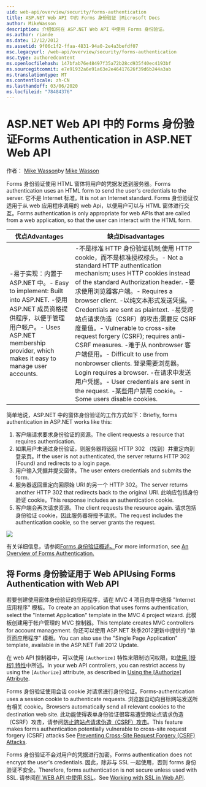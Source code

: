 ```yaml
---
uid: web-api/overview/security/forms-authentication
title: ASP.NET Web API 中的 Forms 身份验证 |Microsoft Docs
author: MikeWasson
description: 介绍如何在 ASP.NET Web API 中使用 Forms 身份验证。
ms.author: riande
ms.date: 12/12/2012
ms.assetid: 9f06c1f2-ffaa-4831-94a0-2e4a3befdf07
msc.legacyurl: /web-api/overview/security/forms-authentication
msc.type: authoredcontent
ms.openlocfilehash: 147bfab76e48497f35a72b28cd935f40ec4193bf
ms.sourcegitcommit: e7e91932a6e91a63e2e46417626f39d6b244a3ab
ms.translationtype: MT
ms.contentlocale: zh-CN
ms.lasthandoff: 03/06/2020
ms.locfileid: "78484376"
---
```

# <a name="forms-authentication-in-aspnet-web-api"></a><span data-ttu-id="7ba83-103">ASP.NET Web API 中的 Forms 身份验证</span><span class="sxs-lookup"><span data-stu-id="7ba83-103">Forms Authentication in ASP.NET Web API</span></span>

<span data-ttu-id="7ba83-104">作者： [Mike Wasson](https://github.com/MikeWasson)</span><span class="sxs-lookup"><span data-stu-id="7ba83-104">by [Mike Wasson](https://github.com/MikeWasson)</span></span>

<span data-ttu-id="7ba83-105">Forms 身份验证使用 HTML 窗体将用户的凭据发送到服务器。</span><span class="sxs-lookup"><span data-stu-id="7ba83-105">Forms authentication uses an HTML form to send the user's credentials to the server.</span></span> <span data-ttu-id="7ba83-106">它不是 Internet 标准。</span><span class="sxs-lookup"><span data-stu-id="7ba83-106">It is not an Internet standard.</span></span> <span data-ttu-id="7ba83-107">Forms 身份验证仅适用于从 web 应用程序调用的 web Api，以便用户可以与 HTML 窗体进行交互。</span><span class="sxs-lookup"><span data-stu-id="7ba83-107">Forms authentication is only appropriate for web APIs that are called from a web application, so that the user can interact with the HTML form.</span></span>

| <span data-ttu-id="7ba83-108">优点</span><span class="sxs-lookup"><span data-stu-id="7ba83-108">Advantages</span></span> | <span data-ttu-id="7ba83-109">缺点</span><span class="sxs-lookup"><span data-stu-id="7ba83-109">Disadvantages</span></span> |
| --- | --- |
| <span data-ttu-id="7ba83-110">-易于实现：内置于 ASP.NET 中。</span><span class="sxs-lookup"><span data-stu-id="7ba83-110">- Easy to implement: Built into ASP.NET.</span></span> <span data-ttu-id="7ba83-111">-使用 ASP.NET 成员资格提供程序，以便于管理用户帐户。</span><span class="sxs-lookup"><span data-stu-id="7ba83-111">- Uses ASP.NET membership provider, which makes it easy to manage user accounts.</span></span> | <span data-ttu-id="7ba83-112">-不是标准 HTTP 身份验证机制;使用 HTTP cookie，而不是标准授权标头。</span><span class="sxs-lookup"><span data-stu-id="7ba83-112">- Not a standard HTTP authentication mechanism; uses HTTP cookies instead of the standard Authorization header.</span></span> <span data-ttu-id="7ba83-113">-要求使用浏览器客户端。</span><span class="sxs-lookup"><span data-stu-id="7ba83-113">- Requires a browser client.</span></span> <span data-ttu-id="7ba83-114">-以纯文本形式发送凭据。</span><span class="sxs-lookup"><span data-stu-id="7ba83-114">- Credentials are sent as plaintext.</span></span> <span data-ttu-id="7ba83-115">-易受跨站点请求伪造（CSRF）的攻击;需要反 CSRF 度量值。</span><span class="sxs-lookup"><span data-stu-id="7ba83-115">- Vulnerable to cross-site request forgery (CSRF); requires anti-CSRF measures.</span></span> <span data-ttu-id="7ba83-116">-难于从 nonbrowser 客户端使用。</span><span class="sxs-lookup"><span data-stu-id="7ba83-116">- Difficult to use from nonbrowser clients.</span></span> <span data-ttu-id="7ba83-117">登录需要浏览器。</span><span class="sxs-lookup"><span data-stu-id="7ba83-117">Login requires a browser.</span></span> <span data-ttu-id="7ba83-118">-在请求中发送用户凭据。</span><span class="sxs-lookup"><span data-stu-id="7ba83-118">- User credentials are sent in the request.</span></span> <span data-ttu-id="7ba83-119">-某些用户禁用 cookie。</span><span class="sxs-lookup"><span data-stu-id="7ba83-119">- Some users disable cookies.</span></span> |

<span data-ttu-id="7ba83-120">简单地说，ASP.NET 中的窗体身份验证的工作方式如下：</span><span class="sxs-lookup"><span data-stu-id="7ba83-120">Briefly, forms authentication in ASP.NET works like this:</span></span>

1. <span data-ttu-id="7ba83-121">客户端请求要求身份验证的资源。</span><span class="sxs-lookup"><span data-stu-id="7ba83-121">The client requests a resource that requires authentication.</span></span>
2. <span data-ttu-id="7ba83-122">如果用户未通过身份验证，则服务器将返回 HTTP 302 （找到）并重定向到登录页。</span><span class="sxs-lookup"><span data-stu-id="7ba83-122">If the user is not authenticated, the server returns HTTP 302 (Found) and redirects to a login page.</span></span>
3. <span data-ttu-id="7ba83-123">用户输入凭据并提交窗体。</span><span class="sxs-lookup"><span data-stu-id="7ba83-123">The user enters credentials and submits the form.</span></span>
4. <span data-ttu-id="7ba83-124">服务器返回重定向回原始 URI 的另一个 HTTP 302。</span><span class="sxs-lookup"><span data-stu-id="7ba83-124">The server returns another HTTP 302 that redirects back to the original URI.</span></span> <span data-ttu-id="7ba83-125">此响应包括身份验证 cookie。</span><span class="sxs-lookup"><span data-stu-id="7ba83-125">This response includes an authentication cookie.</span></span>
5. <span data-ttu-id="7ba83-126">客户端会再次请求资源。</span><span class="sxs-lookup"><span data-stu-id="7ba83-126">The client requests the resource again.</span></span> <span data-ttu-id="7ba83-127">请求包括身份验证 cookie，因此服务器将授予请求。</span><span class="sxs-lookup"><span data-stu-id="7ba83-127">The request includes the authentication cookie, so the server grants the request.</span></span>

![](forms-authentication/_static/image1.png)

<span data-ttu-id="7ba83-128">有关详细信息，请参阅[Forms 身份验证概述。](../../../web-forms/overview/older-versions-security/introduction/an-overview-of-forms-authentication-cs.md)</span><span class="sxs-lookup"><span data-stu-id="7ba83-128">For more information, see [An Overview of Forms Authentication.](../../../web-forms/overview/older-versions-security/introduction/an-overview-of-forms-authentication-cs.md)</span></span>

## <a name="using-forms-authentication-with-web-api"></a><span data-ttu-id="7ba83-129">将 Forms 身份验证用于 Web API</span><span class="sxs-lookup"><span data-stu-id="7ba83-129">Using Forms Authentication with Web API</span></span>

<span data-ttu-id="7ba83-130">若要创建使用窗体身份验证的应用程序，请在 MVC 4 项目向导中选择 "Internet 应用程序" 模板。</span><span class="sxs-lookup"><span data-stu-id="7ba83-130">To create an application that uses forms authentication, select the "Internet Application" template in the MVC 4 project wizard.</span></span> <span data-ttu-id="7ba83-131">此模板创建用于帐户管理的 MVC 控制器。</span><span class="sxs-lookup"><span data-stu-id="7ba83-131">This template creates MVC controllers for account management.</span></span> <span data-ttu-id="7ba83-132">你还可以使用 ASP.NET 秋季2012更新中提供的 "单页面应用程序" 模板。</span><span class="sxs-lookup"><span data-stu-id="7ba83-132">You can also use the "Single Page Application" template, available in the ASP.NET Fall 2012 Update.</span></span>

<span data-ttu-id="7ba83-133">在 web API 控制器中，可以使用 `[Authorize]` 特性来限制访问权限，如[使用 [授权] 特性](authentication-and-authorization-in-aspnet-web-api.md#auth3)中所述。</span><span class="sxs-lookup"><span data-stu-id="7ba83-133">In your web API controllers, you can restrict access by using the `[Authorize]` attribute, as described in [Using the [Authorize] Attribute](authentication-and-authorization-in-aspnet-web-api.md#auth3).</span></span>

<span data-ttu-id="7ba83-134">Forms 身份验证使用会话 cookie 对请求进行身份验证。</span><span class="sxs-lookup"><span data-stu-id="7ba83-134">Forms-authentication uses a session cookie to authenticate requests.</span></span> <span data-ttu-id="7ba83-135">浏览器自动向目标网站发送所有相关 cookie。</span><span class="sxs-lookup"><span data-stu-id="7ba83-135">Browsers automatically send all relevant cookies to the destination web site.</span></span> <span data-ttu-id="7ba83-136">此功能使得表单身份验证很容易遭受跨站点请求伪造（CSRF）攻击，请参阅[防止跨站点请求伪造（CSRF）攻击](preventing-cross-site-request-forgery-csrf-attacks.md)。</span><span class="sxs-lookup"><span data-stu-id="7ba83-136">This feature makes forms authentication potentially vulnerable to cross-site request forgery (CSRF) attacks See [Preventing Cross-Site Request Forgery (CSRF) Attacks](preventing-cross-site-request-forgery-csrf-attacks.md).</span></span>

<span data-ttu-id="7ba83-137">Forms 身份验证不会对用户的凭据进行加密。</span><span class="sxs-lookup"><span data-stu-id="7ba83-137">Forms authentication does not encrypt the user's credentials.</span></span> <span data-ttu-id="7ba83-138">因此，除非与 SSL 一起使用，否则 forms 身份验证不安全。</span><span class="sxs-lookup"><span data-stu-id="7ba83-138">Therefore, forms authentication is not secure unless used with SSL.</span></span> <span data-ttu-id="7ba83-139">请参阅[在 WEB API 中使用 SSL](working-with-ssl-in-web-api.md)。</span><span class="sxs-lookup"><span data-stu-id="7ba83-139">See [Working with SSL in Web API](working-with-ssl-in-web-api.md).</span></span>
